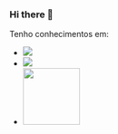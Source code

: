 ### Hi there 👋

Tenho conhecimentos em:
- <img src="https://img.shields.io/badge/CSS-239120?&style=for-the-badge&logo=css3&logoColor=white"/>
- <img src="https://img.shields.io/badge/HTML5-E34F26?style=for-the-badge&logo=html5&logoColor=white"/>
- <img style="width: 100px;" src="https://static-00.iconduck.com/assets.00/php-icon-512x512-og0oh3rg.png"/>
<br>
<br>

